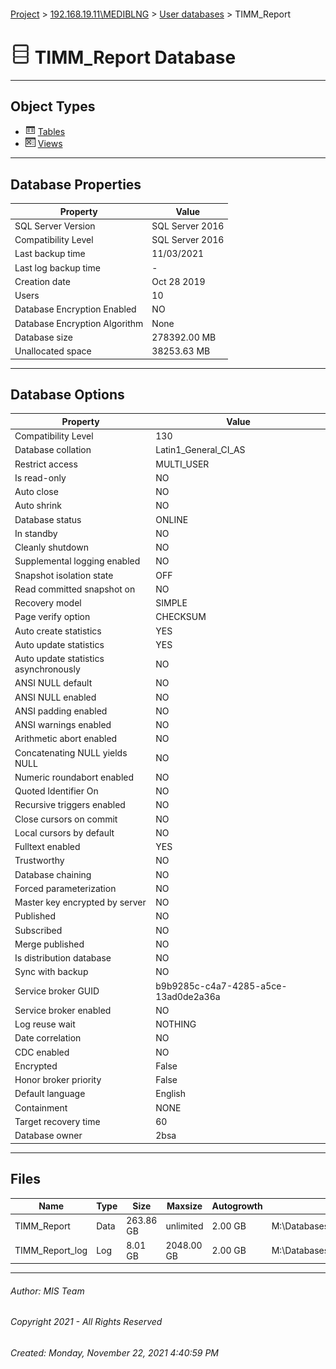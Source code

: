 #### 

[Project](../../../index.md) > [192.168.19.11\\MEDIBLNG](../../index.md) > [User databases](../index.md) > TIMM_Report

# ![Database](../../../Images/ntDatabase.png) TIMM_Report Database

---

## <a name="#objecttypes"></a>Object Types

* ![Tables](../../../Images/Table.png) [Tables](Tables/Tables.md)
* ![Views](../../../Images/View.png) [Views](Views/Views.md)


---

## <a name="#dbproperties"></a>Database Properties

| Property | Value |
|---|---|
| SQL Server Version | SQL Server 2016 |
| Compatibility Level | SQL Server 2016 |
| Last backup time | 11/03/2021 |
| Last log backup time | - |
| Creation date | Oct 28 2019  |
| Users | 10 |
| Database Encryption Enabled | NO |
| Database Encryption Algorithm | None |
| Database size | 278392.00 MB |
| Unallocated space | 38253.63 MB |


---

## <a name="#dboptions"></a>Database Options

| Property | Value |
|---|---|
| Compatibility Level | 130 |
| Database collation | Latin1_General_CI_AS |
| Restrict access | MULTI_USER |
| Is read-only | NO |
| Auto close | NO |
| Auto shrink | NO |
| Database status | ONLINE |
| In standby | NO |
| Cleanly shutdown | NO |
| Supplemental logging enabled | NO |
| Snapshot isolation state | OFF |
| Read committed snapshot on | NO |
| Recovery model | SIMPLE |
| Page verify option | CHECKSUM |
| Auto create statistics | YES |
| Auto update statistics | YES |
| Auto update statistics asynchronously | NO |
| ANSI NULL default | NO |
| ANSI NULL enabled | NO |
| ANSI padding enabled | NO |
| ANSI warnings enabled | NO |
| Arithmetic abort enabled | NO |
| Concatenating NULL yields NULL | NO |
| Numeric roundabort enabled | NO |
| Quoted Identifier On | NO |
| Recursive triggers enabled | NO |
| Close cursors on commit | NO |
| Local cursors by default | NO |
| Fulltext enabled | YES |
| Trustworthy | NO |
| Database chaining | NO |
| Forced parameterization | NO |
| Master key encrypted by server | NO |
| Published | NO |
| Subscribed | NO |
| Merge published | NO |
| Is distribution database | NO |
| Sync with backup | NO |
| Service broker GUID | b9b9285c-c4a7-4285-a5ce-13ad0de2a36a |
| Service broker enabled | NO |
| Log reuse wait | NOTHING |
| Date correlation | NO |
| CDC enabled | NO |
| Encrypted | False |
| Honor broker priority | False |
| Default language | English |
| Containment | NONE |
| Target recovery time | 60 |
| Database owner | 2bsa |


---

## <a name="#files"></a>Files

| Name | Type | Size | Maxsize | Autogrowth | File Name |
|---|---|---|---|---|---|
| TIMM_Report | Data | 263.86 GB | unlimited | 2.00 GB | M:\\Databases\\TIMM_Report\\TIMM_Report.mdf |
| TIMM_Report_log | Log | 8.01 GB | 2048.00 GB | 2.00 GB | M:\\Databases\\TIMM_Report\\TIMM_Report_log.ldf |


---

###### Author:  MIS Team

###### Copyright 2021 - All Rights Reserved

###### Created: Monday, November 22, 2021 4:40:59 PM

